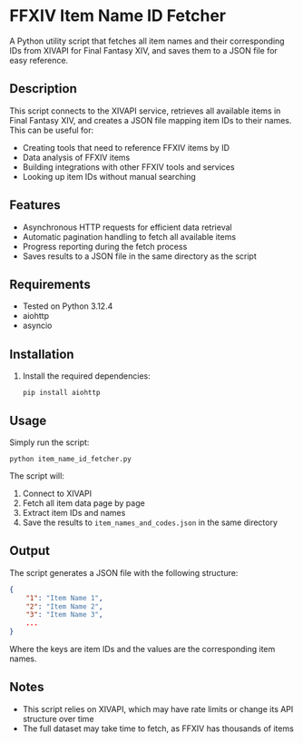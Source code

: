 # FFXIV Item Name ID Fetcher

A Python utility script that fetches all item names and their corresponding IDs from XIVAPI for Final Fantasy XIV, and saves them to a JSON file for easy reference.

## Description

This script connects to the XIVAPI service, retrieves all available items in Final Fantasy XIV, and creates a JSON file mapping item IDs to their names. This can be useful for:

- Creating tools that need to reference FFXIV items by ID
- Data analysis of FFXIV items
- Building integrations with other FFXIV tools and services
- Looking up item IDs without manual searching

## Features

- Asynchronous HTTP requests for efficient data retrieval
- Automatic pagination handling to fetch all available items
- Progress reporting during the fetch process
- Saves results to a JSON file in the same directory as the script

## Requirements

- Tested on Python 3.12.4
- aiohttp
- asyncio

## Installation
1. Install the required dependencies:
   ```
   pip install aiohttp
   ```

## Usage

Simply run the script:

```
python item_name_id_fetcher.py
```

The script will:
1. Connect to XIVAPI
2. Fetch all item data page by page
3. Extract item IDs and names
4. Save the results to `item_names_and_codes.json` in the same directory

## Output

The script generates a JSON file with the following structure:

```json
{
    "1": "Item Name 1",
    "2": "Item Name 2",
    "3": "Item Name 3",
    ...
}
```

Where the keys are item IDs and the values are the corresponding item names.

## Notes

- This script relies on XIVAPI, which may have rate limits or change its API structure over time
- The full dataset may take time to fetch, as FFXIV has thousands of items
